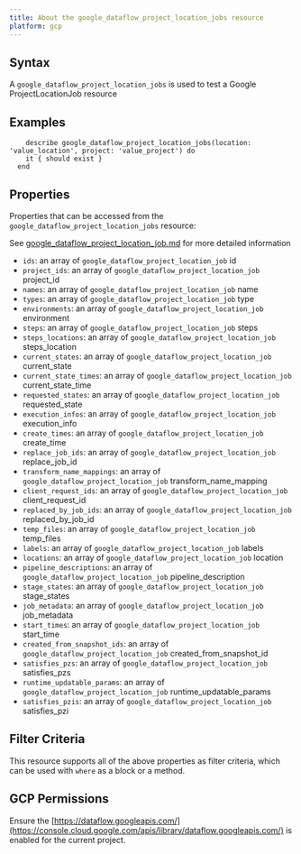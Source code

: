 ```yaml
---
title: About the google_dataflow_project_location_jobs resource
platform: gcp
---
```


## Syntax
A `google_dataflow_project_location_jobs` is used to test a Google ProjectLocationJob resource

## Examples
```
    describe google_dataflow_project_location_jobs(location: 'value_location', project: 'value_project') do
    it { should exist }
  end
```

## Properties
Properties that can be accessed from the `google_dataflow_project_location_jobs` resource:

See [google_dataflow_project_location_job.md](google_dataflow_project_location_job.md) for more detailed information
  * `ids`: an array of `google_dataflow_project_location_job` id
  * `project_ids`: an array of `google_dataflow_project_location_job` project_id
  * `names`: an array of `google_dataflow_project_location_job` name
  * `types`: an array of `google_dataflow_project_location_job` type
  * `environments`: an array of `google_dataflow_project_location_job` environment
  * `steps`: an array of `google_dataflow_project_location_job` steps
  * `steps_locations`: an array of `google_dataflow_project_location_job` steps_location
  * `current_states`: an array of `google_dataflow_project_location_job` current_state
  * `current_state_times`: an array of `google_dataflow_project_location_job` current_state_time
  * `requested_states`: an array of `google_dataflow_project_location_job` requested_state
  * `execution_infos`: an array of `google_dataflow_project_location_job` execution_info
  * `create_times`: an array of `google_dataflow_project_location_job` create_time
  * `replace_job_ids`: an array of `google_dataflow_project_location_job` replace_job_id
  * `transform_name_mappings`: an array of `google_dataflow_project_location_job` transform_name_mapping
  * `client_request_ids`: an array of `google_dataflow_project_location_job` client_request_id
  * `replaced_by_job_ids`: an array of `google_dataflow_project_location_job` replaced_by_job_id
  * `temp_files`: an array of `google_dataflow_project_location_job` temp_files
  * `labels`: an array of `google_dataflow_project_location_job` labels
  * `locations`: an array of `google_dataflow_project_location_job` location
  * `pipeline_descriptions`: an array of `google_dataflow_project_location_job` pipeline_description
  * `stage_states`: an array of `google_dataflow_project_location_job` stage_states
  * `job_metadata`: an array of `google_dataflow_project_location_job` job_metadata
  * `start_times`: an array of `google_dataflow_project_location_job` start_time
  * `created_from_snapshot_ids`: an array of `google_dataflow_project_location_job` created_from_snapshot_id
  * `satisfies_pzs`: an array of `google_dataflow_project_location_job` satisfies_pzs
  * `runtime_updatable_params`: an array of `google_dataflow_project_location_job` runtime_updatable_params
  * `satisfies_pzis`: an array of `google_dataflow_project_location_job` satisfies_pzi

## Filter Criteria
This resource supports all of the above properties as filter criteria, which can be used
with `where` as a block or a method.

## GCP Permissions

Ensure the [https://dataflow.googleapis.com/](https://console.cloud.google.com/apis/library/dataflow.googleapis.com/) is enabled for the current project.

